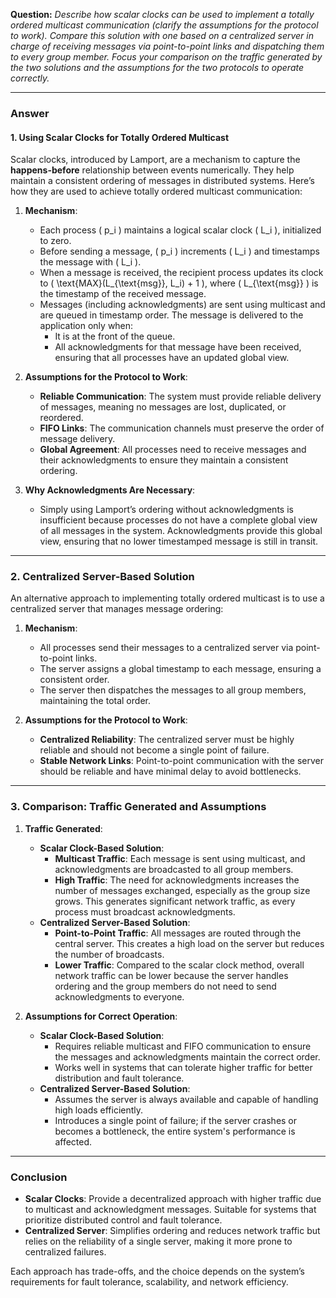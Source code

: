 
**Question:** *Describe how scalar clocks can be used to implement a totally ordered multicast communication (clarify the assumptions for the protocol to work). Compare this solution with one based on a centralized server in charge of receiving messages via point-to-point links and dispatching them to every group member. Focus your comparison on the traffic generated by the two solutions and the assumptions for the two protocols to operate correctly.*

---

### Answer

#### 1. **Using Scalar Clocks for Totally Ordered Multicast**

Scalar clocks, introduced by Lamport, are a mechanism to capture the **happens-before** relationship between events numerically. They help maintain a consistent ordering of messages in distributed systems. Here’s how they are used to achieve totally ordered multicast communication:

1. **Mechanism**:
   - Each process \( p_i \) maintains a logical scalar clock \( L_i \), initialized to zero.
   - Before sending a message, \( p_i \) increments \( L_i \) and timestamps the message with \( L_i \).
   - When a message is received, the recipient process updates its clock to \( \text{MAX}(L_{\text{msg}}, L_i) + 1 \), where \( L_{\text{msg}} \) is the timestamp of the received message.
   - Messages (including acknowledgments) are sent using multicast and are queued in timestamp order. The message is delivered to the application only when:
     - It is at the front of the queue.
     - All acknowledgments for that message have been received, ensuring that all processes have an updated global view.

2. **Assumptions for the Protocol to Work**:
   - **Reliable Communication**: The system must provide reliable delivery of messages, meaning no messages are lost, duplicated, or reordered.
   - **FIFO Links**: The communication channels must preserve the order of message delivery.
   - **Global Agreement**: All processes need to receive messages and their acknowledgments to ensure they maintain a consistent ordering.

3. **Why Acknowledgments Are Necessary**:
   - Simply using Lamport’s ordering without acknowledgments is insufficient because processes do not have a complete global view of all messages in the system. Acknowledgments provide this global view, ensuring that no lower timestamped message is still in transit.

---

### 2. **Centralized Server-Based Solution**

An alternative approach to implementing totally ordered multicast is to use a centralized server that manages message ordering:

1. **Mechanism**:
   - All processes send their messages to a centralized server via point-to-point links.
   - The server assigns a global timestamp to each message, ensuring a consistent order.
   - The server then dispatches the messages to all group members, maintaining the total order.
  
2. **Assumptions for the Protocol to Work**:
   - **Centralized Reliability**: The centralized server must be highly reliable and should not become a single point of failure.
   - **Stable Network Links**: Point-to-point communication with the server should be reliable and have minimal delay to avoid bottlenecks.

---

### 3. **Comparison: Traffic Generated and Assumptions**

1. **Traffic Generated**:
   - **Scalar Clock-Based Solution**:
     - **Multicast Traffic**: Each message is sent using multicast, and acknowledgments are broadcasted to all group members.
     - **High Traffic**: The need for acknowledgments increases the number of messages exchanged, especially as the group size grows. This generates significant network traffic, as every process must broadcast acknowledgments.
   - **Centralized Server-Based Solution**:
     - **Point-to-Point Traffic**: All messages are routed through the central server. This creates a high load on the server but reduces the number of broadcasts.
     - **Lower Traffic**: Compared to the scalar clock method, overall network traffic can be lower because the server handles ordering and the group members do not need to send acknowledgments to everyone.

2. **Assumptions for Correct Operation**:
   - **Scalar Clock-Based Solution**:
     - Requires reliable multicast and FIFO communication to ensure the messages and acknowledgments maintain the correct order.
     - Works well in systems that can tolerate higher traffic for better distribution and fault tolerance.
   - **Centralized Server-Based Solution**:
     - Assumes the server is always available and capable of handling high loads efficiently.
     - Introduces a single point of failure; if the server crashes or becomes a bottleneck, the entire system's performance is affected.

---

### Conclusion

- **Scalar Clocks**: Provide a decentralized approach with higher traffic due to multicast and acknowledgment messages. Suitable for systems that prioritize distributed control and fault tolerance.
- **Centralized Server**: Simplifies ordering and reduces network traffic but relies on the reliability of a single server, making it more prone to centralized failures.
  
Each approach has trade-offs, and the choice depends on the system’s requirements for fault tolerance, scalability, and network efficiency.
